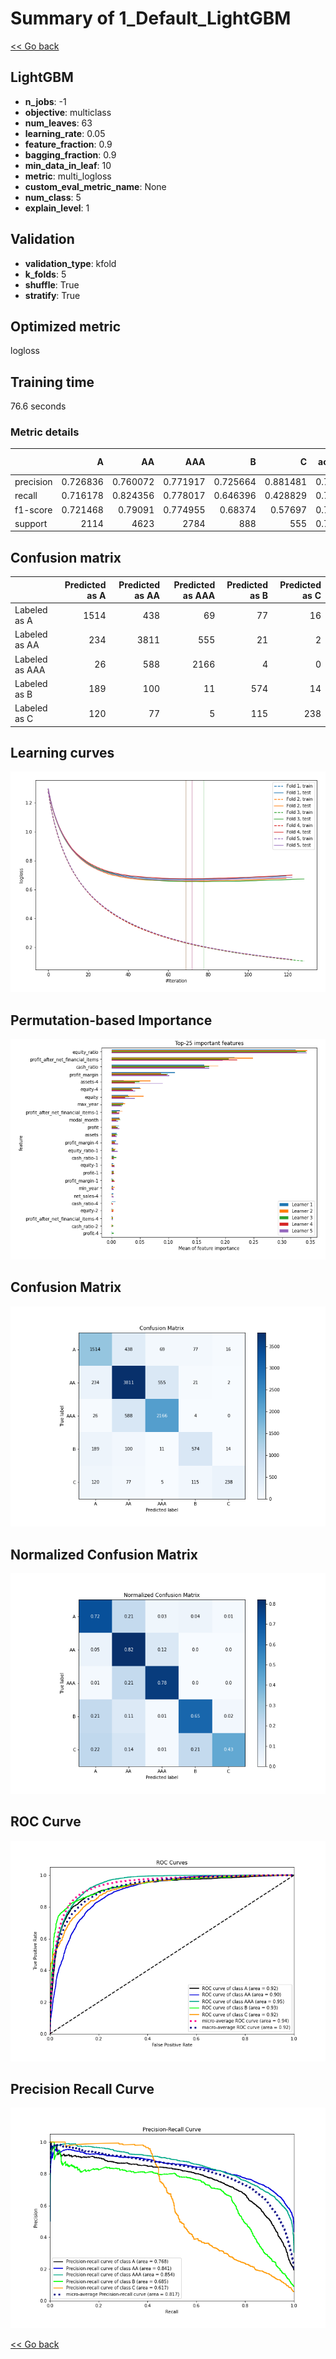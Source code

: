 # Summary of 1_Default_LightGBM

[<< Go back](../README.md)


## LightGBM
- **n_jobs**: -1
- **objective**: multiclass
- **num_leaves**: 63
- **learning_rate**: 0.05
- **feature_fraction**: 0.9
- **bagging_fraction**: 0.9
- **min_data_in_leaf**: 10
- **metric**: multi_logloss
- **custom_eval_metric_name**: None
- **num_class**: 5
- **explain_level**: 1

## Validation
 - **validation_type**: kfold
 - **k_folds**: 5
 - **shuffle**: True
 - **stratify**: True

## Optimized metric
logloss

## Training time

76.6 seconds

### Metric details
|           |           A |          AA |         AAA |          B |          C |   accuracy |    macro avg |   weighted avg |   logloss |
|:----------|------------:|------------:|------------:|-----------:|-----------:|-----------:|-------------:|---------------:|----------:|
| precision |    0.726836 |    0.760072 |    0.771917 |   0.725664 |   0.881481 |   0.757297 |     0.773194 |       0.76003  |  0.664186 |
| recall    |    0.716178 |    0.824356 |    0.778017 |   0.646396 |   0.428829 |   0.757297 |     0.678755 |       0.757297 |  0.664186 |
| f1-score  |    0.721468 |    0.79091  |    0.774955 |   0.68374  |   0.57697  |   0.757297 |     0.709609 |       0.75396  |  0.664186 |
| support   | 2114        | 4623        | 2784        | 888        | 555        |   0.757297 | 10964        |   10964        |  0.664186 |


## Confusion matrix
|                |   Predicted as A |   Predicted as AA |   Predicted as AAA |   Predicted as B |   Predicted as C |
|:---------------|-----------------:|------------------:|-------------------:|-----------------:|-----------------:|
| Labeled as A   |             1514 |               438 |                 69 |               77 |               16 |
| Labeled as AA  |              234 |              3811 |                555 |               21 |                2 |
| Labeled as AAA |               26 |               588 |               2166 |                4 |                0 |
| Labeled as B   |              189 |               100 |                 11 |              574 |               14 |
| Labeled as C   |              120 |                77 |                  5 |              115 |              238 |

## Learning curves
![Learning curves](learning_curves.png)

## Permutation-based Importance
![Permutation-based Importance](permutation_importance.png)
## Confusion Matrix

![Confusion Matrix](confusion_matrix.png)


## Normalized Confusion Matrix

![Normalized Confusion Matrix](confusion_matrix_normalized.png)


## ROC Curve

![ROC Curve](roc_curve.png)


## Precision Recall Curve

![Precision Recall Curve](precision_recall_curve.png)



[<< Go back](../README.md)

